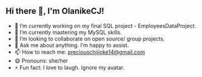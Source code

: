 ## Hi there 👋, I'm OlanikeCJ!

- 🔭 I’m currently working on my final SQL project - EmployeesDataProject.
- 🌱 I’m currently mastering my MySQL skills.
- 👯 I’m looking to collaborate on open source/ group projects.
- 💬 Ask me about anything. I'm happy to assist.
- 📫 How to reach me: preciouschijioke14@gmail.com
- 😄 Pronouns: she/her
- ⚡ Fun fact: I love to laugh. Ignore my avatar.

